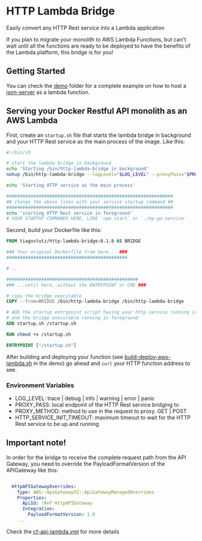 # HTTP Lambda Bridge

Easily convert any HTTP Rest service into a Lambda application

If you plan to migrate your monolith to AWS Lambda Functions, but can't wait until all the functions are ready to be deployed to have the benefits of the Lambda platform, this bridge is for you!

## Getting Started

You can check the [demo](demo) folder for a complete example on how to host a [json-server](https://www.npmjs.com/package/json-server) as a lambda function.

## Serving your Docker Restful API monolith as an AWS Lambda 

First, create an `startup.sh` file that starts the lambda bridge in background and your HTTP Rest service as the main process of the image. Like this:
```bash
#!/bin/sh

# start the lambda bridge in background
echo 'Starting /bin/http-lambda-bridge in background'
nohup /bin/http-lambda-bridge --logLevel="$LOG_LEVEL" --proxyPass="$PROXY_PASS" --httpServiceInitTimeout=$HTTP_SERVICE_INIT_TIMEOUT  & # start the http service

echo 'Starting HTTP service as the main process'

##############################################################
## change the above lines with your service startup command ##
##############################################################
echo 'starting HTTP Rest service in foreground'
# YOUR STARTUP COMMANDO HERE, LIKE `npm start` or `./my-go-service`
```

Second, build your Dockerfile like this:

```Dockerfile
FROM tiagostutz/http-lambda-bridge:0.1.8 AS BRIDGE

### Your original Dockerfile from here... ###
#############################################

# ...

#################################################
### ...until here, without the ENTRYPOINT or CMD ###

# copy the bridge executable
COPY --from=BRIDGE /bin/http-lambda-bridge /bin/http-lambda-bridge

# ADD the startup entrypoint script having your http service running in background
# and the bridge executable running in foreground
ADD startup.sh /startup.sh

RUN chmod +x /startup.sh

ENTRYPOINT ["/startup.sh"]

```

After building and deploying your function (see [build-deploy-aws-lambda.sh](demo/build-deploy-aws-lambda.sh) in the demo) go ahead and `curl` your HTTP function address to see.

### Environment Variables

- LOG_LEVEL: trace | debug | info | warning | error | panic
- PROXY_PASS: local endpoint of the HTTP Rest service bridging to
- PROXY_METHOD: method to use in the request to proxy. GET | POST  
- HTTP_SERVICE_INIT_TIMEOUT: maximum timeout to wait for the HTTP Rest service to be up and running


## Important note!

In order for the bridge to receive the complete request path from the API Gateway, you need to override the PayloadFormatVersion of the APIGateway like this:

```yaml

  HttpAPIGatewayOverrides:
    Type: AWS::ApiGatewayV2::ApiGatewayManagedOverrides
    Properties: 
      ApiId: !Ref HttpAPIGateway
      Integration: 
        PayloadFormatVersion: 1.0
    ...
```

Check the [cf-api-lambda.yml](demo/cf-api-lambda.yml) for more details

